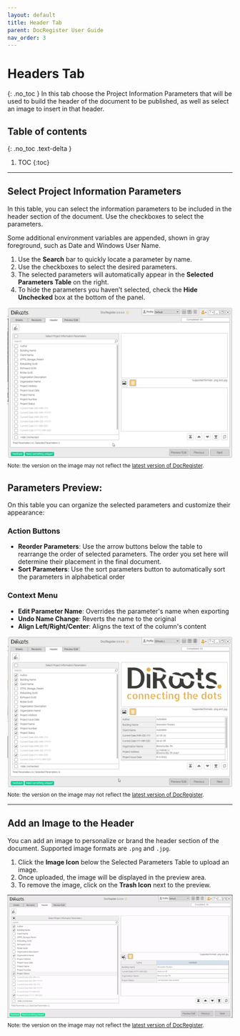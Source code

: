 ```yaml
---
layout: default
title: Header Tab
parent: DocRegister User Guide
nav_order: 3
---
```


# Headers Tab
{: .no_toc }
In this tab choose the Project Information Parameters that will be used to build the header of the document to be published, as well as select an image to insert in that header.

## Table of contents
{: .no_toc .text-delta }

1. TOC
{:toc}

---

## Select Project Information Parameters

In this table, you can select the information parameters to be included in the header section of the document. Use the checkboxes to select the parameters.

Some additional environment variables are appended, shown in gray foreground, such as Date and Windows User Name.

1. Use the **Search** bar to quickly locate a parameter by name.
2. Use the checkboxes to select the desired parameters.
3. The selected parameters will automatically appear in the **Selected Parameters Table** on the right.
4. To hide the parameters you haven’t selected, check the **Hide Unchecked** box at the bottom of the panel.

![DocRegister Select Project Information Parameters](../../../assets/images/DocRegister/Header1-SelectParameters.gif)  
<sub>Note: the version on the image may not reflect the [latest version of DocRegister](https://diroots.com/revit-plugins/revit-to-pdf-dwg-dgn-dwf-nwc-ifc-and-images-with-prosheets/).</sub>

## Parameters Preview:

On this table you can organize the selected parameters and customize their appearance:
### Action Buttons

- **Reorder Parameters**: Use the arrow buttons below the table to rearrange the order of selected parameters. The order you set here will determine their placement in the final document.
- **Sort Parameters**: Use the sort parameters button to automatically sort the parameters in alphabetical order

### Context Menu
- **Edit Parameter Name**: Overrides the parameter's name when exporting
- **Undo Name Change**: Reverts the name to the original
- **Align Left/Right/Center**: Aligns the text of the column's content

![DocRegister Select Project Information Parameters](../../../assets/images/DocRegister/Header2-ParametersPreview.gif)  
<sub>Note: the version on the image may not reflect the [latest version of DocRegister](https://diroots.com/revit-plugins/revit-to-pdf-dwg-dgn-dwf-nwc-ifc-and-images-with-prosheets/).</sub>

---

## Add an Image to the Header

You can add an image to personalize or brand the header section of the document. Supported image formats are `.png` and `.jpg`.

1. Click the **Image Icon** below the Selected Parameters Table to upload an image.
2. Once uploaded, the image will be displayed in the preview area.
3. To remove the image, click on the **Trash Icon** next to the preview.


![DocRegister Select Project Information Parameters](../../../assets/images/DocRegister/Header3-Image.gif)  
<sub>Note: the version on the image may not reflect the [latest version of DocRegister](https://diroots.com/revit-plugins/revit-to-pdf-dwg-dgn-dwf-nwc-ifc-and-images-with-prosheets/).</sub>

